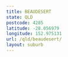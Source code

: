 ```yaml
---
title: BEAUDESERT
state: QLD
postcode: 4285
latitude: -28.056979
longitude: 152.975131
url: /qld/beaudesert/
layout: suburb
---
```

